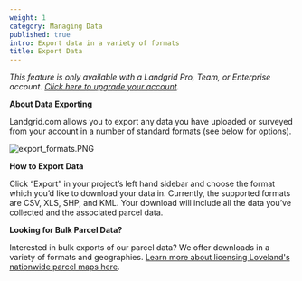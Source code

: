 ```yaml
---
weight: 1
category: Managing Data
published: true
intro: Export data in a variety of formats
title: Export Data
---
```

_This feature is only available with a Landgrid Pro, Team, or Enterprise account. [Click here to upgrade your account](https://landgrid.com/plans)._

**About Data Exporting**

Landgrid.com allows you to export any data you have uploaded or surveyed from your account in a number of standard formats (see below for options).

![export_formats.PNG]({{site.baseurl}}/img/export_formats.PNG)

**How to Export Data**

Click “Export” in your project’s left hand sidebar and choose the format which you’d like to download your data in. Currently, the supported formats are CSV, XLS, SHP, and KML. Your download will include all the data you’ve collected and the associated parcel data.

**Looking for Bulk Parcel Data?**

Interested in bulk exports of our parcel data? We offer downloads in a variety of formats and geographies.
[Learn more about licensing Loveland's nationwide parcel maps here](https://landgrid.com/parcels).
